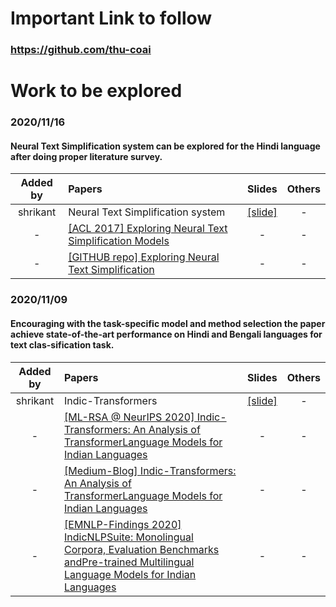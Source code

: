 # Important Link to follow
### https://github.com/thu-coai

# Work to be explored
### 2020/11/16
#### Neural Text Simplification system can be explored for the Hindi language after doing proper literature survey.
|Added by|Papers|Slides|Others|
|:----:|:----|:----:|:-----:|
|shrikant|Neural Text Simplification system|[[slide]](./slides/20201105_rickywchen.pdf)|-|
|-|[[ACL 2017] Exploring Neural Text Simplification Models ](https://www.aclweb.org/anthology/P17-2014.pdf)|-|-|
|-|[[GITHUB repo] Exploring Neural Text Simplification ](https://github.com/senisioi/NeuralTextSimplification)|-|-|


### 2020/11/09
#### Encouraging with the task-specific model and method selection the paper achieve state-of-the-art performance on Hindi and Bengali languages for text clas-sification task. 
|Added by|Papers|Slides|Others|
|:----:|:----|:----:|:-----:|
|shrikant|Indic-Transformers|[[slide]](./slides/20201105_rickywchen.pdf)|-|
|-|[[ML-RSA @ NeurIPS 2020] Indic-Transformers: An Analysis of TransformerLanguage Models for Indian Languages ](https://arxiv.org/pdf/2011.02323.pdf)|-|-|
|-|[[Medium-Blog] Indic-Transformers: An Analysis of TransformerLanguage Models for Indian Languages ](https://medium.com/neuralspace/indic-transformers-an-analysis-of-transformer-language-models-for-indian-languages-c6b4db0643b)|-|-|
|-|[[EMNLP-Findings 2020] IndicNLPSuite: Monolingual Corpora, Evaluation Benchmarks andPre-trained Multilingual Language Models for Indian Languages ](https://indicnlp.ai4bharat.org/papers/arxiv2020_indicnlp_corpus.pdf)|-|-|
